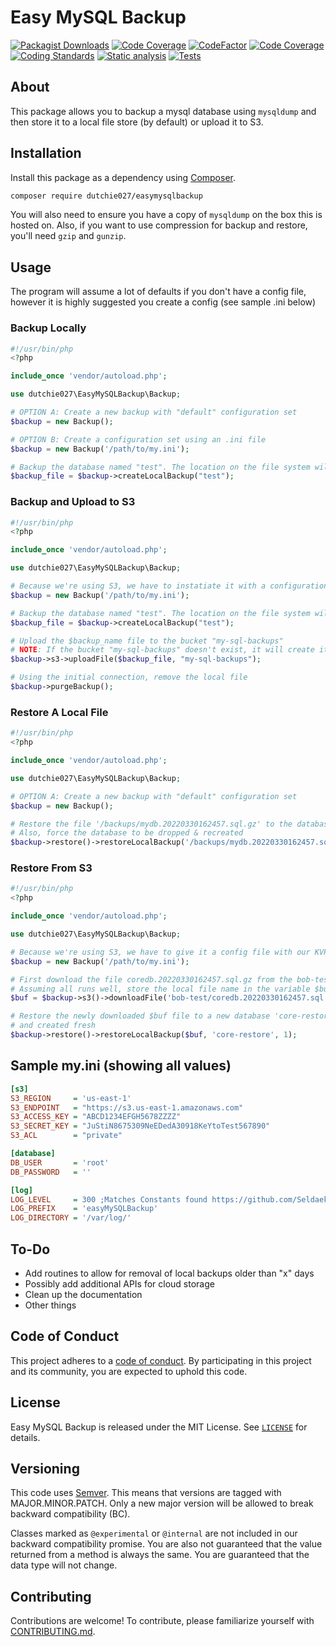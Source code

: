 # Easy MySQL Backup

[![Packagist Downloads](https://img.shields.io/packagist/dm/dutchie027/easymysqlbackup)](https://packagist.org/packages/dutchie027/easymysqlbackup)
[![Code Coverage](https://codecov.io/gh/dutchie027/easymysqlbackup/branch/main/graph/badge.svg)](https://codecov.io/gh/dutchie027/easymysqlbackup)
[![CodeFactor](https://www.codefactor.io/repository/github/dutchie027/easymysqlbackup/badge)](https://www.codefactor.io/repository/github/dutchie027/easymysqlbackup)
[![Code Coverage](https://github.com/dutchie027/easyMySQLBackup/actions/workflows/code-coverage.yml/badge.svg)](https://github.com/dutchie027/easyMySQLBackup/actions/workflows/code-coverage.yml)
[![Coding Standards](https://github.com/dutchie027/easyMySQLBackup/actions/workflows/code-standards.yml/badge.svg)](https://github.com/dutchie027/easyMySQLBackup/actions/workflows/code-standards.yml)
[![Static analysis](https://github.com/dutchie027/easyMySQLBackup/actions/workflows/static-analysis.yml/badge.svg)](https://github.com/dutchie027/easyMySQLBackup/actions/workflows/static-analysis.yml)
[![Tests](https://github.com/dutchie027/easyMySQLBackup/actions/workflows/tests.yml/badge.svg)](https://github.com/dutchie027/easyMySQLBackup/actions/workflows/tests.yml)

## About

This package allows you to backup a mysql database using `mysqldump` and then store it to a local file store (by default) or upload it to S3.

## Installation

Install this package as a dependency using [Composer](https://getcomposer.org).

``` bash
composer require dutchie027/easymysqlbackup
```

You will also need to ensure you have a copy of `mysqldump` on the box this is hosted on. Also, if you want to use compression for backup and restore, you'll need `gzip` and `gunzip`.

## Usage

The program will assume a lot of defaults if you don't have a config file, however it is highly suggested you create a config (see sample .ini below)

### Backup Locally

``` php
#!/usr/bin/php
<?php

include_once 'vendor/autoload.php';

use dutchie027\EasyMySQLBackup\Backup;

# OPTION A: Create a new backup with "default" configuration set
$backup = new Backup();

# OPTION B: Create a configuration set using an .ini file
$backup = new Backup('/path/to/my.ini');

# Backup the database named "test". The location on the file system will be returned
$backup_file = $backup->createLocalBackup("test");
```

### Backup and Upload to S3

``` php
#!/usr/bin/php
<?php

include_once 'vendor/autoload.php';

use dutchie027\EasyMySQLBackup\Backup;

# Because we're using S3, we have to instatiate it with a configuration set using an .ini file
$backup = new Backup('/path/to/my.ini');

# Backup the database named "test". The location on the file system will be returned
$backup_file = $backup->createLocalBackup("test");

# Upload the $backup_name file to the bucket "my-sql-backups"
# NOTE: If the bucket "my-sql-backups" doesn't exist, it will create it
$backup->s3->uploadFile($backup_file, "my-sql-backups");

# Using the initial connection, remove the local file
$backup->purgeBackup();
```

### Restore A Local File

``` php
#!/usr/bin/php
<?php

include_once 'vendor/autoload.php';

use dutchie027\EasyMySQLBackup\Backup;

# OPTION A: Create a new backup with "default" configuration set
$backup = new Backup();

# Restore the file '/backups/mydb.20220330162457.sql.gz' to the database named 'restoredb'
# Also, force the database to be dropped & recreated
$backup->restore()->restoreLocalBackup('/backups/mydb.20220330162457.sql.gz', 'restoredb', 1);
```

### Restore From S3

``` php
#!/usr/bin/php
<?php

include_once 'vendor/autoload.php';

use dutchie027\EasyMySQLBackup\Backup;

# Because we're using S3, we have to give it a config file with our KVPs for S3 Access in them
$backup = new Backup('/path/to/my.ini');

# First download the file coredb.20220330162457.sql.gz from the bob-test bucket and put it in /tmp
# Assuming all runs well, store the local file name in the variable $buf
$buf = $backup->s3()->downloadFile('bob-test/coredb.20220330162457.sql.gz', '/tmp');

# Restore the newly downloaded $buf file to a new database 'core-restore' and force it to be dropped
# and created fresh
$backup->restore()->restoreLocalBackup($buf, 'core-restore', 1);
```

## Sample my.ini (showing all values)

``` ini
[s3]
S3_REGION     = 'us-east-1'
S3_ENDPOINT   = "https://s3.us-east-1.amazonaws.com"
S3_ACCESS_KEY = "ABCD1234EFGH5678ZZZZ"
S3_SECRET_KEY = "JuStiN8675309NeEDedA30918KeYtoTest567890"
S3_ACL        = "private"

[database]
DB_USER       = 'root'
DB_PASSWORD   = ''

[log]
LOG_LEVEL     = 300 ;Matches Constants found https://github.com/Seldaek/monolog/blob/main/src/Monolog/Logger.php
LOG_PREFIX    = 'easyMySQLBackup'
LOG_DIRECTORY = '/var/log/'
```

## To-Do

* Add routines to allow for removal of local backups older than "x" days
* Possibly add additional APIs for cloud storage
* Clean up the documentation
* Other things

## Code of Conduct

This project adheres to a [code of conduct](CODE_OF_CONDUCT.md).
By participating in this project and its community, you are expected to
uphold this code.

## License

Easy MySQL Backup is released under the MIT License. See [`LICENSE`](LICENSE) for details.

## Versioning

This code uses [Semver](https://semver.org/). This means that versions are tagged
with MAJOR.MINOR.PATCH. Only a new major version will be allowed to break backward
compatibility (BC).

Classes marked as `@experimental` or `@internal` are not included in our backward compatibility promise.
You are also not guaranteed that the value returned from a method is always the
same. You are guaranteed that the data type will not change.

## Contributing

Contributions are welcome! To contribute, please familiarize yourself with
[CONTRIBUTING.md](CONTRIBUTING.md).
